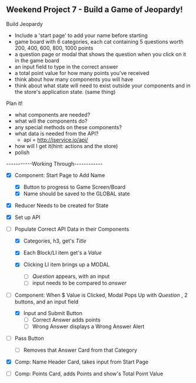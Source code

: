 ## Weekend Project 7 - Build a Game of Jeopardy!

Build Jeopardy
- Include a 'start page' to add your name before starting
- game board with 6 categories, each cat containing 5 questions worth 200, 400, 600, 800, 1000 points
- a question page or modal that shows the question when you click on it in the game board
- an input field to type in the correct answer
- a total point value for how many points you've received
- think about how many components you will have
- think about what state will need to exist outside your components and in the store's application state. (same thing)

Plan it!
- what components are needed?
- what will the components do?
- any special methods on these components?
- what data is needed from the API?
  - api = http://jservice.io/api/
- how will I get it(hint: actions and the store)
- polish


-----------Working Through------------

- [X] Component: Start Page to Add Name
  - [X] Button to progress to Game Screen/Board
  - [X] Name should be saved to the GLOBAL state

- [X] Reducer Needs to be created for State
- [X] Set up API
- [ ] Populate Correct API Data in their Components
  - [X] Categories, h3, get's _Title_
  - [X] Each Block/LI item get's a _Value_

  - [X] Clicking LI item brings up a MODAL
    - [ ] _Question_ appears, with an input
    - [ ] input needs to be compared to _answer_
- [ ] Component: When $ Value is Clicked, Modal Pops Up with _Question_ , 2 buttons, and an input field

  - [X] Input and Submit Button
    - [ ] Correct Answer adds points
    - [ ] Wrong Answer displays a Wrong Answer Alert
- [ ] Pass Button
  - [ ] Removes that Answer Card from that Category

- [X] Comp: Name Header Card, takes input from Start Page
- [ ] Comp: Points Card, adds Points and show's Total Point Value

